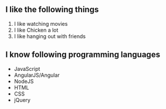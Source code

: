 ## I like the following things
1. I like watching movies
2. I like Chicken a lot
3. I like hanging out with friends

## I know following programming languages
* JavaScript
* AngularJS/Angular
* NodeJS
* HTML
* CSS
* jQuery
